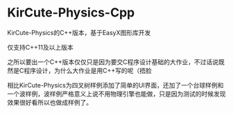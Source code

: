 # KirCute-Physics-Cpp

KirCute-Physics的C++版本，基于EasyX图形库开发

仅支持C++11及以上版本



之所以要出一个C++版本仅仅只是因为要交C程序设计基础的大作业，不过话说既然是C程序设计，为什么大作业是用C++写的呢（捂脸



相比KirCute-Physics为四叉树样例添加了简单的UI界面，还加了一个台球样例和一个波样例，波样例严格意义上说不用物理引擎也能做，只是因为测试的时候发现效果很好看所以也做成样例了。